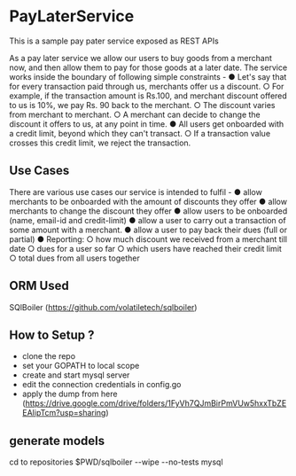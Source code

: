 # PayLaterService

This is a sample pay pater service exposed as REST APIs

As a pay later service we allow our users to buy goods from a merchant now, and then allow
them to pay for those goods at a later date.
The service works inside the boundary of following simple constraints -
● Let's say that for every transaction paid through us, merchants offer us a discount.
○ For example, if the transaction amount is Rs.100, and merchant discount offered
to us is 10%, we pay Rs. 90 back to the merchant.
○ The discount varies from merchant to merchant.
○ A merchant can decide to change the discount it offers to us, at any point in time.
● All users get onboarded with a credit limit, beyond which they can't transact.
○ If a transaction value crosses this credit limit, we reject the transaction.



## Use Cases
There are various use cases our service is intended to fulfil -
● allow merchants to be onboarded with the amount of discounts they offer
● allow merchants to change the discount they offer
● allow users to be onboarded (name, email-id and credit-limit)
● allow a user to carry out a transaction of some amount with a merchant.
● allow a user to pay back their dues (full or partial)
● Reporting:
○ how much discount we received from a merchant till date
○ dues for a user so far
○ which users have reached their credit limit
○ total dues from all users together


## ORM Used
SQlBoiler (https://github.com/volatiletech/sqlboiler)

## How to Setup ?
- clone the repo
- set your GOPATH to local scope
- create and start mysql server
- edit the connection credentials in config.go
- apply the dump from here (https://drive.google.com/drive/folders/1FyVh7QJmBirPmVUw5hxxTbZEEAlipTcm?usp=sharing)



## generate models
cd to repositories
$PWD/sqlboiler --wipe --no-tests mysql

